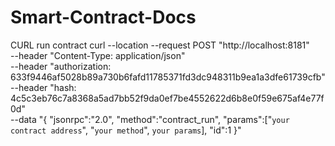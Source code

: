 # Smart-Contract-Docs
CURL run contract
curl --location --request POST "http://localhost:8181" \
  --header "Content-Type: application/json" \
  --header "authorization: 633f9446af5028b89a730b6fafd11785371fd3dc948311b9ea1a3dfe61739cfb" \
  --header "hash: 4c5c3eb76c7a8368a5ad7bb52f9da0ef7be4552622d6b8e0f59e675af4e77f0d" \
  --data "{
	\"jsonrpc\":\"2.0\",
	\"method\":\"contract_run\",
	\"params\":[\"`your contract address`\", \"`your method`\", `your params`],
	\"id\":1
}"
